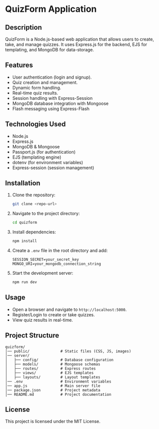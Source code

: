 # QuizForm Application

## Description
QuizForm is a Node.js-based web application that allows users to create, take, and manage quizzes. It uses Express.js for the backend, EJS for templating, and MongoDB for data-storage.

## Features
- User authentication (login and signup).
- Quiz creation and management.
- Dynamic form handling.
- Real-time quiz results.
- Session handling with Express-Session
- MongoDB database integration with Mongoose
- Flash messaging using Express-Flash

## Technologies Used
- Node.js
- Express.js
- MongoDB & Mongoose
- Passport.js (for authentication)
- EJS (templating engine)
- dotenv (for environment variables)
- Express-session (session management)

## Installation
1. Clone the repository:
   ```sh
   git clone <repo-url>
   ```
2. Navigate to the project directory:
   ```sh
   cd quizform
   ```
3. Install dependencies:
   ```sh
   npm install
   ```
4. Create a `.env` file in the root directory and add:
   ```env
   SESSION_SECRET=your_secret_key
   MONGO_URI=your_mongodb_connection_string
   ```
5. Start the development server:
   ```sh
   npm run dev
   ```

## Usage
- Open a browser and navigate to `http://localhost:5000`.
- Register/Login to create or take quizzes.
- View quiz results in real-time.

## Project Structure
```
quizform/
│── public/              # Static files (CSS, JS, images)
│── server/
│   ├── config/          # Database configuration
│   ├── models/          # Mongoose schemas
│   ├── routes/          # Express routes
│   ├── views/           # EJS templates
│   ├── layouts/         # Layout templates
│── .env                 # Environment variables
│── app.js               # Main server file
│── package.json         # Project metadata
│── README.md            # Project documentation
```

## License
This project is licensed under the MIT License.
